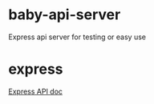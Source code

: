 # baby-api-server

Express api server for testing or easy use

# express

[Express API doc](https://expressjs.com/en/api.html)
